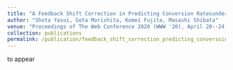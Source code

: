 ```yaml
---
title: "A Feedback Shift Correction in Predicting Conversion Ratesunder Delayed Feedback"
author: "Shota Yasui, Gota Morishita, Komei Fujita, Masashi Shibata"
venue: "Proceedings of The Web Conference 2020 (WWW '20), April 20--24, 2020, Taipei, Taiwan"
collection: publications
permalink: /publication/feedback_shift_correction_predicting_conversoin_rates_delayed_feedback
---
```

to appear
